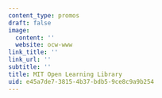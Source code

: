 ```yaml
---
content_type: promos
draft: false
image:
  content: ''
  website: ocw-www
link_title: ''
link_url: ''
subtitle: ''
title: MIT Open Learning Library
uid: e45a7de7-3815-4b37-bdb5-9ce8c9a9b254
---
```

